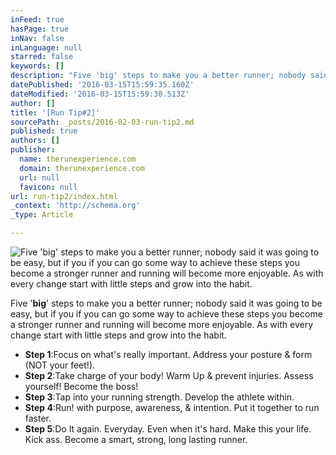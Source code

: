 ```yaml
---
inFeed: true
hasPage: true
inNav: false
inLanguage: null
starred: false
keywords: []
description: "Five 'big' steps to make you a better runner; nobody said it was going to be easy, but if you if you can go some way to achieve these steps you become a stronger runner and running will become more enjoyable. As with every change start with little steps and grow into the habit.\_"
datePublished: '2016-03-15T15:59:35.160Z'
dateModified: '2016-03-15T15:59:30.513Z'
author: []
title: '[Run Tip#2]'
sourcePath: _posts/2016-02-03-run-tip2.md
published: true
authors: []
publisher:
  name: therunexperience.com
  domain: therunexperience.com
  url: null
  favicon: null
url: run-tip2/index.html
_context: 'http://schema.org'
_type: Article

---
```

![Five 'big' steps to make you a better runner; nobody said it was going to be easy, but if you if you can go some way to achieve these steps you become a stronger runner and running will become more enjoyable. As with every change start with little steps and grow into the habit. ](https://s3-us-west-2.amazonaws.com/the-grid-img/p/4f86321544e9b8cd0657b8ddd174e552cc7380ec.png)

Five '**big**' steps to make you a better runner; nobody said it was going to be easy, but if you if you can go some way to achieve these steps you become a stronger runner and running will become more enjoyable. As with every change start with little steps and grow into the habit. 

* **Step 1**:Focus on what's really important. Address your posture & form (NOT your feet!).
* **Step 2**:Take charge of your body! Warm Up & prevent injuries. Assess yourself! Become the boss!
* **Step 3**:Tap into your running strength. Develop the athlete within.
* **Step 4**:Run! with purpose, awareness, & intention. Put it together to run faster.
* **Step 5**:Do It again. Everyday. Even when it's hard. Make this your life. Kick ass. Become a smart, strong, long lasting runner.